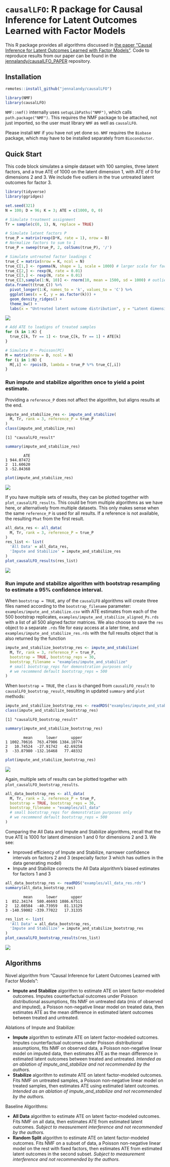 # `causalLFO`: R package for Causal Inference for Latent Outcomes Learned with Factor Models

This R package provides all algorithms discussed in [the paper “Causal Inference for Latent Outcomes Learned with Factor Models”](https://arxiv.org/abs/2506.20549). Code to reproduce results from our paper can be found in the [jennalandy/causalLFO_PAPER](https://github.com/jennalandy/causalLFO_PAPER/tree/master) repository.

## Installation

``` r
remotes::install_github("jennalandy/causalLFO")
```

``` r
library(NMF)
library(causalLFO)
```

`NMF::nmf()` internally uses `setupLibPaths("NMF")`, which calls `path.package("NMF")`. This requires the NMF package to be attached, not just imported, so the user must library `NMF` as well as `causalLFO`.

Please install `NMF` if you have not yet done so. `NMF` requires the `Biobase` package, which may have to be installed separately from `Bioconductor`.

## Quick Start

This code block simulates a simple dataset with 100 samples, three latent factors, and a true ATE of 1000 on the latent dimension 1, with ATE of 0 for dimensions 2 and 3. We include five outliers in the true untreated latent outcomes for factor 3.

``` r
library(tidyverse)
library(ggridges)

set.seed(321)
N = 100; D = 96; K = 3; ATE = c(1000, 0, 0)

# Simulate treatment assignment
Tr = sample(c(0, 1), N, replace = TRUE)

# Simulate latent factors P
true_P = matrix(rexp(D*K, rate = 1), nrow = D)
# Normalize factors to sum to 1
true_P = sweep(true_P, 2, colSums(true_P), '/')

# Simulate untreated factor loadings C
true_C = matrix(nrow = K, ncol = N)
true_C[1,] <- rgamma(N, shape = 1, scale = 1000) # larger scale for factor 1
true_C[2,] <- rexp(N, rate = 0.01)
true_C[3,] <- rexp(N, rate = 0.01)
true_C[3,sample(1:N, 10)] <- rnorm(10, mean = 1500, sd = 1000) # outliers for factor 3
data.frame(t(true_C)) %>%
  pivot_longer(1:K, names_to = 'k', values_to = 'C') %>%
  ggplot(aes(x = C, y = as.factor(k))) +
  geom_density_ridges() +
  theme_bw() +
  labs(x = "Untreated latent outcome distribution", y = "Latent dimension")
```

![](README_files/figure-commonmark/unnamed-chunk-3-1.png)

``` r
# Add ATE to loadigns of treated samples
for (k in 1:K) {
  true_C[k, Tr == 1] <- true_C[k, Tr == 1] + ATE[k]
}

# Simulate M ~ Poisson(PC)
M = matrix(nrow = D, ncol = N)
for (i in 1:N) {
  M[,i] <- rpois(D, lambda = true_P %*% true_C[,i])
}
```

### Run impute and stabilize algorithm once to yield a point estimate.

Providing a `reference_P` does not affect the algorithm, but aligns results at the end.

``` r
impute_and_stabilize_res <- impute_and_stabilize(
  M, Tr, rank = 3, reference_P = true_P
)
class(impute_and_stabilize_res)
```

```         
[1] "causalLFO_result"
```

``` r
summary(impute_and_stabilize_res)
```

```         
        ATE
1 944.07472
2  11.60620
3 -52.84368
```

``` r
plot(impute_and_stabilize_res)
```

![](README_files/figure-commonmark/unnamed-chunk-4-1.png)

If you have multiple sets of results, they can be plotted together with `plot_causalLFO_results`. This could be from multiple algorithms as we have here, or alternatively from multiple datasets. This only makes sense when the same `reference_P` is used for all results. If a reference is not available, the resulting `Phat` from the first result.

``` r
all_data_res <- all_data(
  M, Tr, rank = 3, reference_P = true_P
)
res_list <- list(
  'All Data' = all_data_res,
  'Impute and Stabilize' = impute_and_stabilize_res
)
plot_causalLFO_results(res_list)
```

![](README_files/figure-commonmark/unnamed-chunk-5-1.png)

### Run impute and stabilize algorithm with bootstrap resampling to estimate a 95% confidence interval.

When `bootstrap = TRUE`, any of the `causalLFO` algorithms will create three files named according to the `bootstrap_filename` parameter: `examples/impute_and_stabilize.csv` with ATE estimates from each of the 500 bootstrap replicates, `examples/impute_and_stabilize_aligned_Ps.rds` with a list of all 500 aligned factor matrices. We also choose to save the `res` object to a separate `.rds` file for easy access at a later time, and `examples/impute_and_stabilize_res.rds` with the full results object that is also returned by the function

``` r
impute_and_stabilize_bootstrap_res <- impute_and_stabilize(
  M, Tr, rank = 3, reference_P = true_P,
  bootstrap = TRUE, bootstrap_reps = 30,
  bootstrap_filename = "examples/impute_and_stabilize"
  # small bootstrap_reps for demonstration purposes only
  # we recommend default bootstrap_reps = 500
)
```

When `bootstrap = TRUE`, the `class` is changed from `causalLFO_result` to `causalLFO_bootstrap_result`, resulting in updated `summary` and `plot` methods:

``` r
impute_and_stabilize_bootstrap_res <- readRDS("examples/impute_and_stabilize_res.rds")
class(impute_and_stabilize_bootstrap_res)
```

```         
[1] "causalLFO_bootstrap_result"
```

``` r
summary(impute_and_stabilize_bootstrap_res)
```

```         
        mean      lower      upper
1 1002.70616  763.47986 1384.10774
2   10.74524  -27.91742   42.69258
3  -33.87980 -132.16468   77.48332
```

``` r
plot(impute_and_stabilize_bootstrap_res)
```

![](README_files/figure-commonmark/unnamed-chunk-7-1.png)

Again, multiple sets of results can be plotted together with `plot_causalLFO_bootstrap_results`.

``` r
all_data_bootstrap_res <- all_data(
  M, Tr, rank = 3, reference_P = true_P,
  bootstrap = TRUE, bootstrap_reps = 30,
  bootstrap_filename = "examples/all_data"
  # small bootstrap_reps for demonstration purposes only
  # we recommend default bootstrap_reps = 500
)
```

Comparing the All Data and Impute and Stabilize algorithms, recall that the true ATE is 1000 for latent dimension 1 and 0 for dimensions 2 and 3. We see:

-   Improved efficiency of Impute and Stabilize, narrower confidence intervals on factors 2 and 3 (especially factor 3 which has outliers in the data generating model)
-   Impute and Stabilize corrects the All Data algorithm’s biased estimates for factors 1 and 3

``` r
all_data_bootstrap_res <- readRDS("examples/all_data_res.rds")
summary(all_data_bootstrap_res)
```

```         
        mean      lower      upper
1  852.34174  580.46693 1086.67511
2   12.08584  -40.73959   81.13129
3 -140.59002 -339.77022   17.31335
```

``` r
res_list <- list(
  'All Data' = all_data_bootstrap_res,
  'Impute and Stabilize' = impute_and_stabilize_bootstrap_res
)
plot_causalLFO_bootstrap_results(res_list)
```

![](README_files/figure-commonmark/unnamed-chunk-9-1.png)

## Algorithms

Novel algorithm from “Causal Inference for Latent Outcomes Learned with Factor Models”:

-   **Impute and Stabilize** algorithm to estimate ATE on latent factor-modeled outcomes. Imputes counterfactual outcomes under Poisson distributional assumptions, fits NMF on untreated data (mix of observed and imputed), a Poisson non-negative linear model on treated data, then estimates ATE as the mean difference in estimated latent outcomes between treated and untreated.

Ablations of Impute and Stabilize:

-   **Impute** algorithm to estimate ATE on latent factor-modeled outcomes. Imputes counterfactual outcomes under Poisson distributional assumptions, fits NMF on observed data, a Poisson non-negative linear model on imputed data, then estimates ATE as the mean difference in estimated latent outcomes between treated and untreated. *Intended as an ablation of impute_and_stabilize and not recommended by the authors.*
-   **Stabilize** algorithm to estimate ATE on latent factor-modeled outcomes. Fits NMF on untreated samples, a Poisson non-negative linear model on treated samples, then estimates ATE using estimated latent outcomes. *Intended as an ablation of impute_and_stabilize and not recommended by the authors.*

Baseline Algorithms:

-   **All Data** algorithm to estimate ATE on latent factor-modeled outcomes. Fits NMF on all data, then estimates ATE from estimated latent outcomes. *Subject to measurement interference and not recommended by the authors.*
-   **Random Split** algorithm to estimate ATE on latent factor-modeled outcomes. Fits NMF on a subset of data, a Poisson non-negative linear model on the rest with fixed factors, then estimates ATE from estimated latent outcomes in the second subset. *Subject to measurement interference and not recommended by the authors.*
